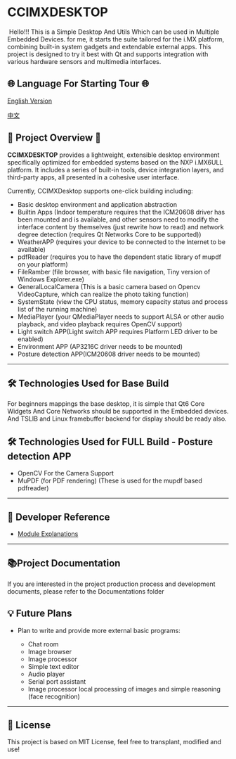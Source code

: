 # CCIMXDESKTOP

​	Hello!!! This is a Simple Desktop And Utils Which can be used in Multiple Embedded Devices. for me, it starts the suite tailored for the i.MX platform, combining built-in system gadgets and extendable external apps. This project is designed to try it best with Qt and supports integration with various hardware sensors and multimedia interfaces.

## 🌐 Language For Starting Tour 🌐

[English Version](./README_EN.md)

[中文](./README.md)

## 🌟 Project Overview 🌟

**CCIMXDESKTOP** provides a lightweight, extensible desktop environment specifically optimized for embedded systems based on the NXP i.MX6ULL platform. It includes a series of built-in tools, device integration layers, and third-party apps, all presented in a cohesive user interface.

Currently, CCIMXDesktop supports one-click building including:

- Basic desktop environment and application abstraction
- Builtin Apps (Indoor temperature requires that the ICM20608 driver has been mounted and is available, and other sensors need to modify the interface content by themselves (just rewrite how to read) and network degree detection (requires Qt Networks Core to be supported))
- WeatherAPP (requires your device to be connected to the Internet to be available)
- pdfReader (requires you to have the dependent static library of mupdf on your platform)
- FileRamber (file browser, with basic file navigation, Tiny version of Windows Explorer.exe)
- GeneralLocalCamera (This is a basic camera based on Opencv VideoCapture, which can realize the photo taking function)
- SystemState (view the CPU status, memory capacity status and process list of the running machine)
- MediaPlayer (your QMediaPlayer needs to support ALSA or other audio playback, and video playback requires OpenCV support)
- Light switch APP(Light switch APP requires Platform LED driver to be enabled)
- Environment APP (AP3216C driver needs to be mounted)
- Posture detection APP(ICM20608 driver needs to be mounted)
------

## 🛠️ Technologies Used for Base Build

For beginners mappings the base desktop, it is simple that Qt6 Core Widgets And Core Networks should be supported in the  Embedded devices. And TSLIB and Linux framebuffer backend for display should be ready also.

## 🛠️ Technologies Used for FULL Build  - Posture detection APP

- OpenCV For the Camera Support
- MuPDF (for PDF rendering)     (These is used for the mupdf based pdfreader)

------

## 🧩 Developer Reference

- [Module Explanations](Components-explain-EN.md)

---

## 📚Project Documentation

If you are interested in the project production process and development documents, please refer to the Documentations folder

## 💡 Future Plans

- Plan to write and provide more external basic programs:

  - Chat room
  - Image browser
  - Image processor
  - Simple text editor
  - Audio player
  - Serial port assistant
  - Image processor local processing of images and simple reasoning (face recognition)
------

## 📝 License

This project is based on MIT License, feel free to transplant, modified and use!
